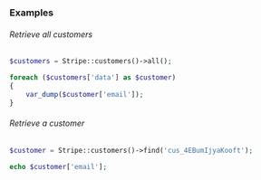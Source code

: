### Examples

###### Retrieve all customers

```php
$customers = Stripe::customers()->all();

foreach ($customers['data'] as $customer)
{
    var_dump($customer['email']);
}
```

###### Retrieve a customer

```php
$customer = Stripe::customers()->find('cus_4EBumIjyaKooft');

echo $customer['email'];
```
